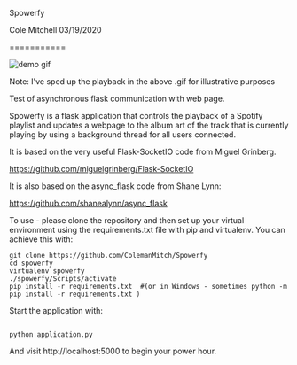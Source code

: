 Spowerfy 

Cole Mitchell 03/19/2020

===========

![demo gif](giphy.gif)

Note: I've sped up the playback in the above .gif for illustrative purposes

Test of asynchronous flask communication with web page. 

Spowerfy is a flask application that controls the playback of a Spotify playlist and updates a webpage to the album art of the track that is currently playing by using a background thread for all users connected.

It is based on the very useful Flask-SocketIO code from Miguel Grinberg.

https://github.com/miguelgrinberg/Flask-SocketIO

It is also based on the async_flask code from Shane Lynn:

https://github.com/shanealynn/async_flask

To use - please clone the repository and then set up your virtual environment using the requirements.txt file with pip and virtualenv. You can achieve this with:


    git clone https://github.com/ColemanMitch/Spowerfy
    cd spowerfy
    virtualenv spowerfy
    ./spowerfy/Scripts/activate
    pip install -r requirements.txt  #(or in Windows - sometimes python -m pip install -r requirements.txt )



Start the application with:

<code>
python application.py
</code>

And visit http://localhost:5000 to begin your power hour.
